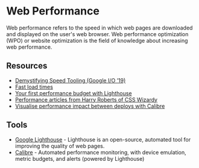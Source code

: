 # Web Performance

Web performance refers to the speed in which web pages are downloaded and
displayed on the user's web browser. Web performance optimization (WPO) or
website optimization is the field of knowledge about increasing web performance.

## Resources

* [Demystifying Speed Tooling (Google I/O ’19)][google-io-video]
* [Fast load times][web-dev-fast]
* [Your first performance budget with Lighthouse][lighthouse-budgets]
* [Performance articles from Harry Roberts of CSS Wizardy][css-wizardry]
* [Visualise performance impact between deploys with Calibre][calibre-impact]

## Tools

* [Google Lighthouse](https://developers.google.com/web/tools/lighthouse/) -
  Lighthouse is an open-source, automated tool for improving the quality of web
  pages.
* [Calibre](https://calibreapp.com/) - Automated performance monitoring, with
  device emulation, metric budgets, and alerts (powered by Lighthouse)

[google-io-video]: https://www.youtube.com/watch?v=mLjxXPHuIJo
[web-dev-fast]: https://web.dev/fast
[lighthouse-budgets]: https://bitsofco.de/your-first-performance-budget-with-lighthouse/
[css-wizardry]: https://csswizardry.com/archive/
[calibre-impact]: https://calibreapp.com/blog/visualise-performance-impact-between-deploys
